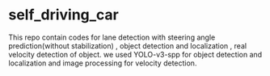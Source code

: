 # self_driving_car
This repo contain codes for lane detection with steering angle prediction(without stabilization) , object detection and localization , real velocity detection of object.
we used YOLO-v3-spp for object detection and localization and image processing for velocity detection.
